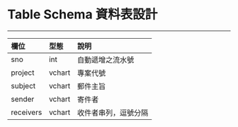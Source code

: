 # Table Schema 資料表設計

---

| 欄位 | 型態 | 說明 |
| :--- | :--- | :--- |
| sno | int | 自動遞增之流水號 |
| project | vchart | 專案代號 |
| subject | vchart | 郵件主旨 |
| sender | vchart | 寄件者 |
| receivers | vchart | 收件者串列，逗號分隔 |



